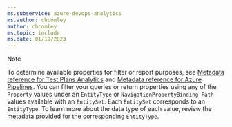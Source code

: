 ```yaml
---
ms.subservice: azure-devops-analytics
ms.author: chcomley
author: chcomley
ms.topic: include
ms.date: 01/19/2023
---
```



> [!NOTE]   
> To determine available properties for filter or report purposes, see [Metadata reference for Test Plans Analytics](../../analytics/entity-reference-test-plans.md) and [Metadata reference for Azure Pipelines](../../analytics/entity-reference-pipelines.md). You can filter your queries or return properties using any of the `Property` values under an `EntityType` or `NavigationPropertyBinding Path` values available with an `EntitySet`. Each `EntitySet` corresponds to an `EntityType`. To learn more about the data type of each value, review the metadata provided for the corresponding `EntityType`.  
 